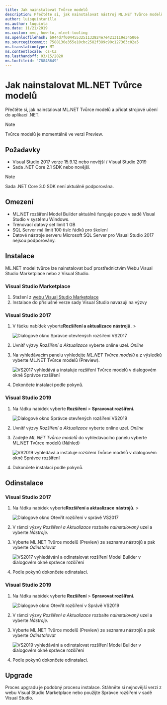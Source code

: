 ```yaml
---
title: Jak nainstalovat Tvůrce modelů
description: Přečtěte si, jak nainstalovat nástroj ML.NET Tvůrce modelů
author: luisquintanilla
ms.author: luquinta
ms.date: 11/21/2019
ms.custom: mvc, how-to, mlnet-tooling
ms.openlocfilehash: b944d7f6044553251132824e7e4213119e34500e
ms.sourcegitcommit: 7588136e355e10cbc2582f389c90c127363c02a5
ms.translationtype: MT
ms.contentlocale: cs-CZ
ms.lasthandoff: 03/15/2020
ms.locfileid: "78848649"
---
```

# <a name="how-to-install-mlnet-model-builder"></a>Jak nainstalovat ML.NET Tvůrce modelů

Přečtěte si, jak nainstalovat ML.NET Tvůrce modelů a přidat strojové učení do aplikací .NET.

> [!NOTE]
> Tvůrce modelů je momentálně ve verzi Preview.

## <a name="prerequisites"></a>Požadavky

- Visual Studio 2017 verze 15.9.12 nebo novější / Visual Studio 2019
- Sada .NET Core 2.1 SDK nebo novější.

> [!NOTE]
> Sada .NET Core 3.0 SDK není aktuálně podporována.

## <a name="limitations"></a>Omezení

- ML.NET rozšíření Model Builder aktuálně funguje pouze v sadě Visual Studio v systému Windows.
- Trénovací datový set limit 1 GB
- SQL Server má limit 100 tisíc řádků pro školení
- Datové nástroje serveru Microsoft SQL Server pro Visual Studio 2017 nejsou podporovány.

## <a name="install"></a>Instalace

ML.NET model tvůrce lze nainstalovat buď prostřednictvím Webu Visual Studio Marketplace nebo z Visual Studio.

### <a name="visual-studio-marketplace"></a>Visual Studio Marketplace

1. Stažení z [webu Visual Studio Marketplace](https://marketplace.visualstudio.com/items?itemName=MLNET.07)
1. Instalace do příslušné verze sady Visual Studio navazují na výzvy

### <a name="visual-studio-2017"></a>Visual Studio 2017

1. V řádku nabídek vyberte**Rozšíření a aktualizace** **nástrojů.** > 

    ![Dialogové okno Správce otevřených rozšíření VS2017](./media/install-model-builder/vs2017-open-extensions-manager.png)

1. Uvnitř výzvy *Rozšíření a Aktualizace* vyberte online uzel. *Online*
1. Na vyhledávacím panelu vyhledejte *ML.NET Tvůrce modelů* a z výsledků vyberte ML.NET Tvůrce modelů (Preview).

    ![VS2017 vyhledává a instaluje rozšíření Tvůrce modelů v dialogovém okně Správce rozšíření](./media/install-model-builder/vs2017-install-model-builder.png)

1. Dokončete instalaci podle pokynů.

### <a name="visual-studio-2019"></a>Visual Studio 2019

1. Na řádku nabídek vyberte **Rozšíření** > **Spravovat rozšíření.**

    ![Dialogové okno Správce otevřených rozšíření VS2019](./media/install-model-builder/vs2019-open-extensions-manager.png)

1. Uvnitř výzvy *Rozšíření a Aktualizace* vyberte online uzel. *Online*
1. Zadejte *ML.NET Tvůrce modelů* do vyhledávacího panelu vyberte ML.NET Tvůrce modelů (Náhled)

    ![VS2019 vyhledává a instaluje rozšíření Tvůrce modelů v dialogovém okně Správce rozšíření](./media/install-model-builder/vs2019-install-model-builder.png)

1. Dokončete instalaci podle pokynů.

## <a name="uninstall"></a>Odinstalace

### <a name="visual-studio-2017"></a>Visual Studio 2017

1. Na řádku nabídek vyberte**Rozšíření a aktualizace** **nástrojů.** > 

    ![Dialogové okno Otevřít rozšíření v správě VS2017](./media/install-model-builder/vs2017-open-extensions-manager.png)

1. V rámci výzvy *Rozšíření a Aktualizace* rozbalte *nainstalovaný* uzel a vyberte *Nástroje.*
1. Vyberte ML.NET Tvůrce modelů (Preview) ze seznamu nástrojů a pak vyberte *Odinstalovat*

    ![VS2017 vyhledávání a odinstalovat rozšíření Model Builder v dialogovém okně správce rozšíření](./media/install-model-builder/vs2017-uninstall-model-builder.png)

1. Podle pokynů dokončete odinstalaci.

### <a name="visual-studio-2019"></a>Visual Studio 2019

1. Na řádku nabídek vyberte **Rozšíření** > **Spravovat rozšíření.**

    ![Dialogové okno Otevřít rozšíření v Správě VS2019](./media/install-model-builder/vs2019-open-extensions-manager.png)

1. V rámci výzvy *Rozšíření a Aktualizace* rozbalte *nainstalovaný* uzel a vyberte *Nástroje.*
1. Vyberte ML.NET Tvůrce modelů (Preview) ze seznamu nástrojů a pak vyberte *Odinstalovat*

    ![VS2019 vyhledávání a odinstalovat rozšíření Model Builder v dialogovém okně správce rozšíření](./media/install-model-builder/vs2019-uninstall-model-builder.png)

1. Podle pokynů dokončete odinstalaci.

## <a name="upgrade"></a>Upgrade

Proces upgradu je podobný procesu instalace. Stáhněte si nejnovější verzi z webu Visual Studio Marketplace nebo použijte Správce rozšíření v sadě Visual Studio.
